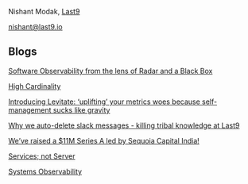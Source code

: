 Nishant Modak, [Last9](https://last9.io)

nishant@last9.io

## Blogs

[Software Observability from the lens of Radar and a Black Box](https://last9.io/blog/radar-and-black-boxes-for-software-observability/)

[High Cardinality](https://last9.io/blog/what-is-high-cardinality/)

[Introducing Levitate: ‘uplifting’ your metrics woes because self-management sucks like gravity](https://last9.io/blog/introducing-levitate/)

[Why we auto-delete slack messages - killing tribal knowledge at Last9](https://last9.io/blog/why-we-auto-delete-slack-messages-killing-tribal-knowledge-at-last9/)

[We’ve raised a $11M Series A led by Sequoia Capital India!](https://last9.io/blog/announcing-our-series-a/)

[Services; not Server](https://last9.io/blog/services-not-server-observability/)

[Systems Observability](https://last9.io/blog/need-for-systems-observability/)
